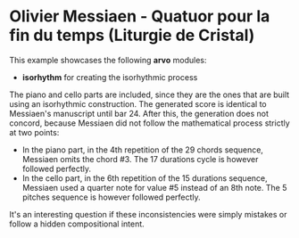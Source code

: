 # Olivier Messiaen - Quatuor pour la fin du temps (Liturgie de Cristal)

This example showcases the following **arvo** modules:

* **isorhythm** for creating the isorhythmic process

The piano and cello parts are included, since they are the ones that are built using an isorhythmic construction. The generated score is identical to Messiaen's manuscript until bar 24. After this, the generation does not concord, because Messiaen did not follow the mathematical process strictly at two points:

* In the piano part, in the 4th repetition of the 29 chords sequence, Messiaen omits the chord #3. The 17 durations cycle is however followed perfectly.
* In the cello part, in the 6th repetition of the 15 durations sequence, Messiaen used a quarter note for value #5 instead of an 8th note. The 5 pitches sequence is however followed perfectly.

It's an interesting question if these inconsistencies were simply mistakes or follow a hidden compositional intent.
